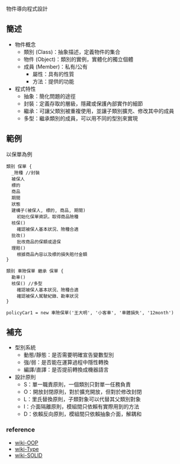 物件導向程式設計

## 簡述

- 物件概念
  - 類別 (Class)：抽象描述，定義物件的集合
  - 物件 (Object)：類別的實例，實體化的獨立個體
  - 成員 (Member)：私有/公有
    - 屬性：具有的性質
    - 方法：提供的功能
- 程式特性
  - 抽象：簡化問題的途徑
  - 封裝：定義存取的層級，隱藏或保護內部實作的細節
  - 繼承：可讓父類別被重複使用，並讓子類別擴充、修改其中的成員
  - 多型：繼承類別的成員，可以用不同的型別來實現


## 範例

以保單為例

```
類別 保單 {
  _險種 //封裝
  被保人
  標的
  商品
  期間
  狀態
  建構子(被保人, 標的, 商品, 期間)
    初始化保單資訊，取得商品險種
  核保()
    確認被保人基本狀況、險種合適
  批改()
    批改商品的保額或退保
  理賠()
    根據商品內容以及標的損失賠付金額
}

類別 車險保單 繼承 保單 {
  勘車()
  核保() //多型
    確認被保人基本狀況、險種合適
    確認被保人駕駛紀錄、勘車狀況
}

policyCar1 = new 車險保單('王大明', '小客車', '車體損失', '12month')
```

## 補充

- 型別系統
  - 動態/靜態：是否需要明確宣告變數型別
  - 強/弱：是否能在運算過程中隱性轉換
  - 編譯/直譯：是否提前轉換成機器語言
- 設計原則
  - S：單一職責原則，一個類別只對單一任務負責
  - O：開放封閉原則，對於擴充開放，但對於修改封閉
  - L：里氏替換原則，子類對象可以代替其父類別對象
  - I：介面隔離原則，模組間只依賴有實際用到的方法
  - D：依賴反向原則，模組間只依賴抽象介面，解耦和

### reference

- [wiki-OOP](https://zh.wikipedia.org/zh-tw/物件導向程式設計)
- [wiki-Type](https://zh.wikipedia.org/zh-tw/型別系統)
- [wiki-SOLID](https://zh.wikipedia.org/zh-tw/SOLID%20(物件導向設計))
